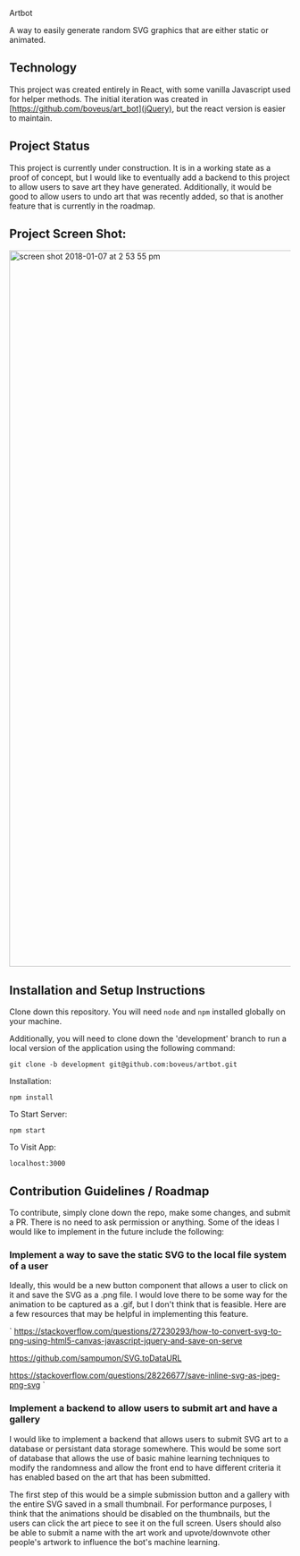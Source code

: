 Artbot

A way to easily generate random SVG graphics that are either static or animated.  

## Technology

This project was created entirely in React, with some vanilla Javascript used for helper methods.  The initial iteration was created in [https://github.com/boveus/art_bot](jQuery), but the react version is easier to maintain.  

## Project Status

This project is currently under construction.  It is in a working state as a proof of concept, but I would like to eventually add a backend to this project to allow users to save art they have generated.  Additionally, it would be good to allow users to undo art that was recently added, so that is another feature that is currently in the roadmap.

## Project Screen Shot:

<img width="1280" alt="screen shot 2018-01-07 at 2 53 55 pm" src="https://user-images.githubusercontent.com/20469703/34654700-b97546aa-f3bc-11e7-8c91-cecc6a71115c.png">

## Installation and Setup Instructions

Clone down this repository. You will need `node` and `npm` installed globally on your machine.  

Additionally, you will need to clone down the 'development' branch to run a local version of the application using the following command:

`git clone -b development git@github.com:boveus/artbot.git`

Installation:

`npm install`  

To Start Server:

`npm start`  

To Visit App:

`localhost:3000`  

## Contribution Guidelines / Roadmap

To contribute, simply clone down the repo, make some changes, and submit a PR.  There is no need to ask permission or anything.  Some of the ideas I would like to implement in the future include the following:

### Implement a way to save the static SVG to the local file system of a user
Ideally, this would be a new button component that allows a user to click on it and save the SVG as a .png file.  I would love there to be some way for the animation to be captured as a .gif, but I don't think that is feasible.  Here are a few resources that may be helpful in implementing this feature.

`
https://stackoverflow.com/questions/27230293/how-to-convert-svg-to-png-using-html5-canvas-javascript-jquery-and-save-on-serve

https://github.com/sampumon/SVG.toDataURL

https://stackoverflow.com/questions/28226677/save-inline-svg-as-jpeg-png-svg
`

### Implement a backend to allow users to submit art and have a gallery
I would like to implement a backend that allows users to submit SVG art to a database or persistant data storage somewhere.  This would be some sort of database that allows the use of basic mahine learning techniques to modify the randomness and allow the front end to have different criteria it has enabled based on the art that has been submitted.  

The first step of this would be a simple submission button and a gallery with the entire SVG saved in a small thumbnail.  For performance purposes, I think that the animations should be disabled on the thumbnails, but the users can click the art piece to see it on the full screen.  Users should also be able to submit a name with the art work and upvote/downvote other people's artwork to influence the bot's machine learning.
